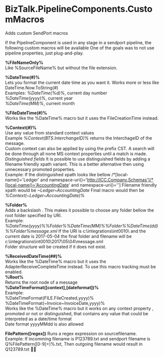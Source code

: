 
# BizTalk.PipelineComponents.CustomMacros
Adds custom SendPort macros<br/>

If the PipelineComponent is used in any stage in a sendport pipeline, the following custom macros will be available
One of the goals was to not use pipeline properties, just plug-and-play.<br/>

**%FileNameOnly%**<br/>    Like %SourceFileName% but without the file extension.<br/>

**%DateTime(#)%**<br/>    Lets you format the current date time as you want it. Works more or less like DateTime.Now.ToString(#)<br/>
                  Examples: _%DateTime(%d)%_, current day number<br/>
                            _%DateTime(yyyy)%_, current year<br/>
                            _%DateTime(MM)%_, current month<br/>
			    
**%FileDateTime(#)%**<br/> Works like the %DateTime% macro but it uses the FileCreationTime instead.<br/>

**%Context(#)%**<br/>     Use any value from standard context values<br/>
                  Example _%Context(BTS.InterchangeID)%_ returns the InterchageID of the message.<br/>
				  Custom context can also be applied by using the prefix CST. A search will be done through all none MS context properties until a match is made.<br/>
                *Distinguished fields*
                  It is possible to use distinguished fields by adding a filename friendly xpath variant. This is a better alternative then using unnecessary promoted properties.<br/>
                  Example: 
                  If the distinguished xpath looks like bellow
/*[local-name()='Ledger' and namespace-uri()='http://ICC.Company.Schemas']/*[local-name()='AccountingDate' and namespace-uri()='']
Filename friendly xpath would be _\~Ledger~AccountingDate_
Final macro would then be _%Context(\~Ledger~AccountingDate)%_

				  
**%Folder%**<br/>          Adds a backslash \. This makes it possible to choose any folder bellow the root folder specified by URI.<br/>
                  Example: _%DateTime(yyyy)%%Folder%%DateTime(MM)%%Folder%%DateTime(dd)%%Folder%message.xml_
                           If the URI is c:\integrations\int0010\ and the current date is 2017-05-04 the final folder
                           and filename will be c:\integrations\int0010\2017\05\04\message.xml<br/>
Folder structure will be created if it does not exist.
			   
**%ReceivedDateTime(##)%**<br/> Works like the %DateTime% macro but it uses the AdapterReceiveCompleteTime instead. 
				To use this macro tracking must be enabled.<br/> 
**%Root%**<br/> Returns the root node of a message<br/> 
**%DateTimeFormat([context],[dateformat])%**<br/>
Example: <br/>%DateTimeFormat(FILE.FileCreated,yyyy)%<br/>%DateTimeFormat(\~Invoice\~InvoiceDate,yyyy)% <br/>
 Works like the %DateTime% macro but it works on any context property , promoted or not or  distinguished, that contains any value that could be interpreted as a date/time format<br/>
 Date format yyyyMMdd is also allowed<br/>

**FilePattern([regex])** Runs a regex expression on sourcefilename.<br/>
Example: If incomming filename is  P123789.txt and sendport filename is Q%FilePattern([0-9]+)%.txt, Then outgoing filename would result in Q123789.txt 

